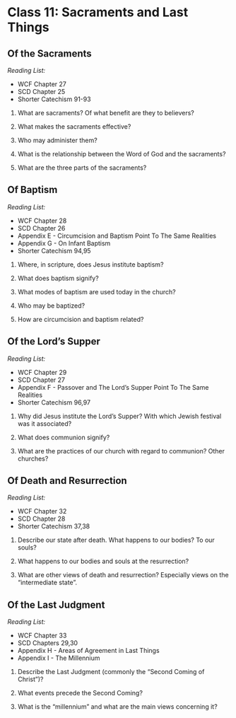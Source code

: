 # Class 11: Sacraments and Last Things

## Of the Sacraments
*Reading List:*
- WCF Chapter 27
- SCD Chapter 25
- Shorter Catechism 91-93


1.  What are sacraments? Of what benefit are they to believers?

2.  What makes the sacraments effective?

3.  Who may administer them?

4.  What is the relationship between the Word of God and the sacraments?

5.  What are the three parts of the sacraments?

## Of Baptism
*Reading List:*
- WCF Chapter 28
- SCD Chapter 26
- Appendix E - Circumcision and Baptism Point To The Same Realities
- Appendix G - On Infant Baptism
- Shorter Catechism 94,95


1.  Where, in scripture, does Jesus institute baptism?

2.  What does baptism signify?

3.  What modes of baptism are used today in the church?

4.  Who may be baptized?

5.  How are circumcision and baptism related?

## Of the Lord’s Supper
*Reading List:*
- WCF Chapter 29
- SCD Chapter 27
- Appendix F - Passover and The Lord’s Supper Point To The Same Realities
- Shorter Catechism 96,97


1.  Why did Jesus institute the Lord’s Supper? With which Jewish festival was it associated?

2.  What does communion signify?

3.  What are the practices of our church with regard to communion? Other churches?

## Of Death and Resurrection
*Reading List:*
- WCF Chapter 32
- SCD Chapter 28
- Shorter Catechism 37,38


1.  Describe our state after death. What happens to our bodies? To our souls?

2.  What happens to our bodies and souls at the resurrection?

3.  What are other views of death and resurrection? Especially views on the “intermediate state”.

## Of the Last Judgment
*Reading List:*
- WCF Chapter 33
- SCD Chapters 29,30
- Appendix H - Areas of Agreement in Last Things
- Appendix I - The Millennium


1.  Describe the Last Judgment (commonly the “Second Coming of Christ”)?

2.  What events precede the Second Coming?

3.  What is the “millennium” and what are the main views concerning it?
